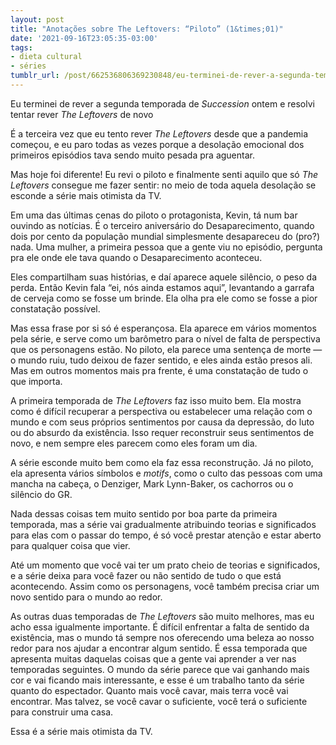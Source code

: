 ```yaml
---
layout: post
title: "Anotações sobre The Leftovers: “Piloto” (1&times;01)"
date: '2021-09-16T23:05:35-03:00'
tags:
- dieta cultural
- séries
tumblr_url: /post/662536806369230848/eu-terminei-de-rever-a-segunda-temporada-de
---
```

Eu terminei de rever a segunda temporada de _Succession_ ontem e resolvi tentar rever _The Leftovers_ de novo

É a terceira vez que eu tento rever _The Leftovers_ desde que a pandemia começou, e eu paro todas as vezes porque a desolação emocional dos primeiros episódios tava sendo muito pesada pra aguentar.

Mas hoje foi diferente! Eu revi o piloto e finalmente senti aquilo que só _The Leftovers_ consegue me fazer sentir: no meio de toda aquela desolação se esconde a série mais otimista da TV.

Em uma das últimas cenas do piloto o protagonista, Kevin, tá num bar ouvindo as notícias. É o terceiro aniversário do Desaparecimento, quando dois por cento da população mundial simplesmente desapareceu do (pro?) nada. Uma mulher, a primeira pessoa que a gente viu no episódio, pergunta pra ele onde ele tava quando o Desaparecimento aconteceu.

Eles compartilham suas histórias, e daí aparece aquele silêncio, o peso da perda. Então Kevin fala “ei, nós ainda estamos aqui”, levantando a garrafa de cerveja como se fosse um brinde. Ela olha pra ele como se fosse a pior constatação possível.

Mas essa frase por si só é esperançosa. Ela aparece em vários momentos pela série, e serve como um barômetro para o nível de falta de perspectiva que os personagens estão. No piloto, ela parece uma sentença de morte — o mundo ruiu, tudo deixou de fazer sentido, e eles ainda estão presos ali. Mas em outros momentos mais pra frente, é uma constatação de tudo o que importa.

A primeira temporada de _The Leftovers_ faz isso muito bem. Ela mostra como é difícil recuperar a perspectiva ou estabelecer uma relação com o mundo e com seus próprios sentimentos por causa da depressão, do luto ou do absurdo da existência. Isso requer reconstruir seus sentimentos de novo, e nem sempre eles parecem como eles foram um dia.

A série esconde muito bem como ela faz essa reconstrução. Já no piloto, ela apresenta vários símbolos e _motifs_, como o culto das pessoas com uma mancha na cabeça, o Denziger, Mark Lynn-Baker, os cachorros ou o silêncio do GR.

Nada dessas coisas tem muito sentido por boa parte da primeira temporada, mas a série vai gradualmente atribuindo teorias e significados para elas com o passar do tempo, é só você prestar atenção e estar aberto para qualquer coisa que vier.

Até um momento que você vai ter um prato cheio de teorias e significados, e a série deixa para você fazer ou não sentido de tudo o que está acontecendo. Assim como os personagens, você também precisa criar um novo sentido para o mundo ao redor.

As outras duas temporadas de _The Leftovers_ são muito melhores, mas eu acho essa igualmente importante. É difícil enfrentar a falta de sentido da existência, mas o mundo tá sempre nos oferecendo uma beleza ao nosso redor para nos ajudar a encontrar algum sentido. É essa temporada que apresenta muitas daquelas coisas que a gente vai aprender a ver nas temporadas seguintes. O mundo da série parece que vai ganhando mais cor e vai ficando mais interessante, e esse é um trabalho tanto da série quanto do espectador. Quanto mais você cavar, mais terra você vai encontrar. Mas talvez, se você cavar o suficiente, você terá o suficiente para construir uma casa.

Essa é a série mais otimista da TV.


